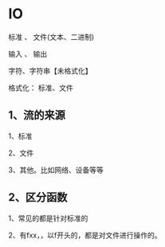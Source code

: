 # IO

标准  、 文件(文本、二进制)

输入  、 输出

字符、字符串【未格式化】

格式化： 标准、文件

## 1、流的来源

&#x20;1、标准

2、文件

3、其他。比如网络、设备等等



## 2、区分函数

1、常见的都是针对标准的

2、有fxx，，以f开头的，都是对文件进行操作的。

